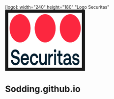 [logo]: width="240" height="180"  "Logo Securitas" 
<a href="https://github.com/Sodding/Sodding.github.io/blob/8267ff34762e6b6dfc9783041601ee801d2cf6c5/LogoSecuritas" target="_blank"><img src="https://github.com/Sodding/Sodding.github.io/blob/8267ff34762e6b6dfc9783041601ee801d2cf6c5/LogoSecuritas.png" 
alt="Logo" width="240" height="180" border="10" /></a>
# Sodding.github.io

